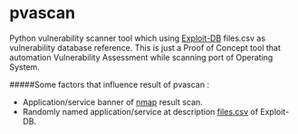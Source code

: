 # pvascan
Python vulnerability scanner tool which using [Exploit-DB][edb] files.csv as vulnerability database reference. 
This is just a Proof of Concept tool that automation Vulnerability Assessment while scanning port of Operating System.

#####Some factors that influence result of pvascan :
* Application/service banner of [nmap][nmp] result scan.
* Randomly named application/service at description [files.csv][csv] of Exploit-DB.


[edb]: https://www.exploit-db.com/
[nmp]: https://nmap.org/
[csv]: https://raw.githubusercontent.com/offensive-security/exploit-database/master/files.csv
[sc1]: https://lh3.googleusercontent.com/-9GWz23RliXQ/VgqJ8IlLIAI/AAAAAAAAB_I/M6qkhILKkQI/h409/pvascandemo.png "default scan"
[sc2]: https://lh3.googleusercontent.com/-joWUyeeOIrQ/VgqKNTisfhI/AAAAAAAAB_Q/NTmjeKln5JU/h409/pvascandemop.png "port scan"
